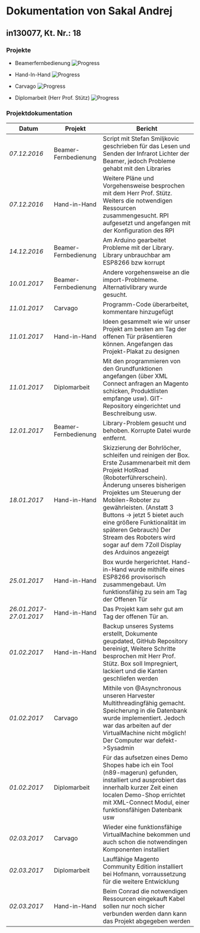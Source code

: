 # Dokumentation von Sakal Andrej
## in130077, Kt. Nr.: 18

### Projekte
- Beamerfernbedienung ![Progress](http://progressed.io/bar/10?title=Paused)  

- Hand-In-Hand ![Progress](http://progressed.io/bar/90?title=InDevelop)

- Carvago ![Progress](http://progressed.io/bar/65?title=Working...)

- Diplomarbeit (Herr Prof. Stütz) ![Progress](http://progressed.io/bar/20?title=Processing)


### Projektdokumentation
| Datum | Projekt | Bericht |
|---|---|---|
|*07.12.2016*|Beamer-Fernbedienung|Script mit Stefan Smiljkovic geschrieben für das Lesen und Senden der Infrarot Lichter der Beamer, jedoch Probleme gehabt mit den Libraries|
|*07.12.2016*|Hand-in-Hand|Weitere Pläne und Vorgehensweise besprochen mit dem Herr Prof. Stütz. Weiters die notwendigen Ressourcen zusammengesucht. RPI aufgesetzt und angefangen mit der Konfiguration des RPI|
|*14.12.2016*|Beamer-Fernbedienung|Am Arduino gearbeitet Probleme mit der Library. Library unbrauchbar am ESP8266 bzw korrupt|
|*10.01.2017*|Beamer-Fernbedienung|Andere vorgehensweise an die import-Problmeme. Alternativlibrary wurde gesucht.|
|*11.01.2017*|Carvago|Programm-Code überarbeitet, kommentare hinzugefügt|
|*11.01.2017*|Hand-in-Hand|Ideen gesammelt wie wir unser Projekt am besten am Tag der offenen Tür präsentieren können. Angefangen das Projekt-Plakat zu designen|
|*11.01.2017*|Diplomarbeit|Mit den programmieren von den Grundfunktionen angefangen (über XML Connect anfragen an Magento schicken, Produktlisten empfange usw). GIT-Repository eingerichtet und Beschreibung usw.|
|*12.01.2017*|Beamer-Fernbedienung|Library-Problem gesucht und behoben. Korrupte Datei wurde entfernt.|
|*18.01.2017*|Hand-in-Hand|Skizzierung der Bohrlöcher, schleifen und reinigen der Box. Erste Zusammenarbeit mit dem Projekt HotRoad (Roboterführerschein). Änderung unseres bisherigen Projektes um Steuerung der Mobilen-Roboter zu gewährleisten. (Anstatt 3 Buttons -> jetzt 5 bietet auch eine größere Funktionalität im späteren Gebrauch) Der Stream des Roboters wird sogar auf dem 7Zoll Display des Arduinos angezeigt|
|*25.01.2017*|Hand-in-Hand|Box wurde hergerichtet. Hand-in-Hand wurde mithilfe eines ESP8266 provisorisch zusammengebaut. Um funktionsfähig zu sein am Tag der Offenen Tür|
|*26.01.2017-27.01.2017*|Hand-in-Hand|Das Projekt kam sehr gut am Tag der offenen Tür an.|
|*01.02.2017*|Hand-in-Hand|Backup unseres Systems erstellt, Dokumente geupdated, GitHub Repository bereinigt, Weitere Schritte besprochen mit Herr Prof. Stütz. Box soll Impregniert, lackiert und die Kanten geschliefen werden|
|*01.02.2017*|Carvago|Mithile von @Asynchronous unseren Harvester Multithreadingfähig gemacht. Speicherung in die Datenbank wurde implementiert. Jedoch war das arbeiten auf der VirtualMachine nicht möglich! Der Computer war defekt->Sysadmin|
|*01.02.2017*|Diplomarbeit|Für das aufsetzen eines Demo Shopes habe ich ein Tool (n89-magerun) gefunden, installiert und ausprobiert das innerhalb kurzer Zeit einen localen Demo-Shop errichtet mit XML-Connect Modul, einer funktionsfähigen Datenbank usw|
|*02.03.2017*|Carvago|Wieder eine funktionsfähige VirtualMachine bekommen und auch schon die notwendingen Komponenten installiert|
|*02.03.2017*|Diplomarbeit|Lauffähige Magento Community Edition installiert bei Hofmann, vorraussetzung für die weitere Entwicklung|
|*02.03.2017*|Hand-in-Hand|Beim Conrad die notwendigen Ressourcen eingekauft Kabel sollen nur noch sicher verbunden werden dann kann das Projekt abgegeben werden|


